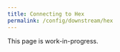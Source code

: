 ```yaml
---
title: Connecting to Hex
permalink: /config/downstream/hex
---
```


<InfoBox>
  This page is work-in-progress.
</InfoBox>
